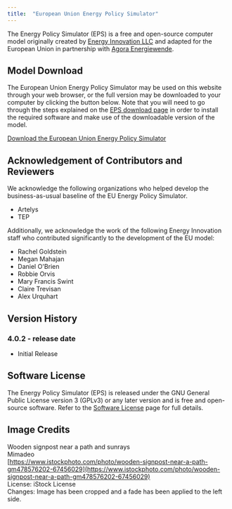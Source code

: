 ```yaml
---
title:  "European Union Energy Policy Simulator"
---
```


The Energy Policy Simulator (EPS) is a free and open-source computer model originally created by [Energy Innovation LLC](https://energyinnovation.org/) and adapted for the European Union in partnership with [Agora Energiewende](https://www.agora-energiewende.org/).

## Model Download

The European Union Energy Policy Simulator may be used on this website through your web browser, or the full version may be downloaded to your computer by clicking the button below.  Note that you will need to go through the steps explained on the [EPS download page](../download) in order to install the required software and make use of the downloadable version of the model.

<p><a href="https://github.com/EnergyInnovation/eps-eu/archive/4.0.2.zip" class="btn">Download the European Union Energy Policy Simulator</a></p>

## Acknowledgement of Contributors and Reviewers
We acknowledge the following organizations who helped develop the business-as-usual baseline of the EU Energy Policy Simulator.

* Artelys
* TEP

Additionally, we acknowledge the work of the following Energy Innovation staff who contributed significantly to the development of the EU model:

* Rachel Goldstein
* Megan Mahajan
* Daniel O'Brien
* Robbie Orvis
* Mary Francis Swint
* Claire Trevisan
* Alex Urquhart

## Version History

### **4.0.2 - release date**

* Initial Release

## Software License

The Energy Policy Simulator (EPS) is released under the GNU General Public License version 3 (GPLv3) or any later version and is free and open-source software.  Refer to the [Software License](../software-license) page for full details.

## Image Credits
Wooden signpost near a path and sunrays<br/>
Mimadeo<br/>
[https://www.istockphoto.com/photo/wooden-signpost-near-a-path-gm478576202-67456029](https://www.istockphoto.com/photo/wooden-signpost-near-a-path-gm478576202-67456029)<br/>
License: iStock License<br/>
Changes: Image has been cropped and a fade has been applied to the left side.<br/>
